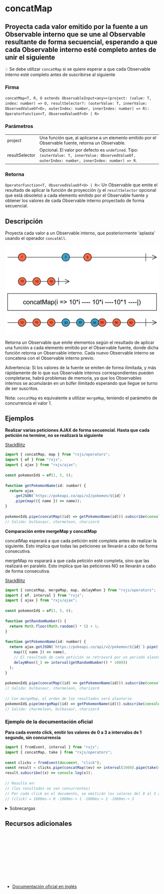 # concatMap

<h2 class="subtitle"> Proyecta cada valor emitido por la fuente a un Observable interno que se une al Observable resultante de forma secuencial, esperando a que cada Observable interno esté completo antes de unir el siguiente</h2>

💡 Se debe utilizar `concatMap` si se quiere esperar a que cada Observable interno esté completo antes de suscribirse al siguiente

### Firma

`concatMap<T, R, O extends ObservableInput<any>>(project: (value: T, index: number) => O, resultSelector?: (outerValue: T, innerValue: ObservedValueOf<O>, outerIndex: number, innerIndex: number) => R): OperatorFunction<T, ObservedValueOf<O> | R>`

### Parámetros

<table>
<tr><td>project</td><td>Una función que, al aplicarse a un elemento emitido por el Observable fuente, retorna un Observable.</td></tr>
<tr><td>resultSelector</td><td>Opcional. El valor por defecto es <code>undefined</code>.
Tipo: <code>(outerValue: T, innerValue: ObservedValueOf, outerIndex: number, innerIndex: number) => R</code>.</td></tr>
</table>

### Retorna

`OperatorFunction<T, ObservedValueOf<O> | R>`: Un Observable que emite el resultado de aplicar la función de proyección (y el `resultSelector` opcional que está obsoleto) a cada elemento emitido por el Observable fuente y obtener los valores de cada Observable interno proyectado de forma secuencial.

</details>

## Descripción

Proyecta cada valor a un Observable interno, que posteriormente 'aplasta' usando el operador `concatAll`.

<img src="assets/images/marble-diagrams/transformation/concatMap.png" alt="Diagrama de canicas del operador concatMap">

Retorna un Observable que emite elementos según el resultado de aplicar una función a cada elemento emitido por el Observable fuente, donde dicha función retorna un Observable interno. Cada nuevo Observable interno se concatena con el Observable interno previo.

Advertencia: Si los valores de la fuente se emiten de forma ilimitada, y más rápidamente de lo que sus Observable internos correspondientes pueden completarse, habrá problemas de memoria, ya que los Observables internos se acumularán en un búfer ilimitado esperando que llegue se turno de ser suscritos.

Nota: `concatMap` es equivalente a utilizar `mergeMap`, teniendo el parámetro de concurrencia el valor 1.

## Ejemplos

**Realizar varias peticiones AJAX de forma secuencial. Hasta que cada petición no termine, no se realizará la siguiente**

<a target="_blank" href="https://stackblitz.com/edit/rxjs-concatmap-1?file=index.ts">StackBlitz</a>

```javascript
import { concatMap, map } from "rxjs/operators";
import { of } from "rxjs";
import { ajax } from "rxjs/ajax";

const pokemonId$ = of(1, 5, 6);

function getPokemonName(id: number) {
  return ajax
    .getJSON(`https://pokeapi.co/api/v2/pokemon/${id}`)
    .pipe(map(({ name }) => name));
}

pokemonId$.pipe(concatMap((id) => getPokemonName(id))).subscribe(console.log);
// Salida: bulbasaur, charmeleon, charizard
```

**Comparación entre mergeMap y concatMap**

concatMap esperará a que cada petición esté completa antes de realizar la siguiente. Esto implica que todas las peticiones se llevarán a cabo de forma consecutiva.

mergeMap no esparará a que cada petición esté completa, sino que las realizará en paralelo. Esto implica que las peticiones NO se llevarán a cabo de forma consecutiva.

<a target="_blank" href="https://stackblitz.com/edit/rxjs-concatmap-2?file=index.ts">StackBlitz</a>

```javascript
import { concatMap, mergeMap, map, delayWhen } from "rxjs/operators";
import { of, interval } from "rxjs";
import { ajax } from "rxjs/ajax";

const pokemonId$ = of(1, 5, 6);

function getRandomNumber() {
  return Math.floor(Math.random() * 5) + 1;
}

function getPokemonName(id: number) {
  return ajax.getJSON(`https://pokeapi.co/api/v2/pokemon/${id}`).pipe(
    map(({ name }) => name),
    // El resultado de cada petición se retrasará por un periodo aleatorio de tiempo. Esto se hace para poder observar que, al utilizar mergeMap, los resultados de las peticiones se emitirán en un orden aleatorio
    delayWhen((_) => interval(getRandomNumber() * 1000))
  );
}

pokemonId$.pipe(concatMap((id) => getPokemonName(id))).subscribe(console.log);
// Salida: bulbasaur, charmeleon, charizard

// Con mergeMap, el orden de los resultados será aleatorio
pokemonId$.pipe(mergeMap((id) => getPokemonName(id))).subscribe(console.log);
// Salida: charmeleon, bulbasaur, charizard
```

### Ejemplo de la documentación oficial

**Para cada evento click, emitir los valores de 0 a 3 a intervalos de 1 segundo, sin concurrencia**

```javascript
import { fromEvent, interval } from "rxjs";
import { concatMap, take } from "rxjs/operators";

const clicks = fromEvent(document, "click");
const result = clicks.pipe(concatMap((ev) => interval(1000).pipe(take(4))));
result.subscribe((x) => console.log(x));

// Resulta en:
// (los resultados no son concurrentes)
// Por cada click en el documento, se emitirán los valores del 0 al 3 a intervales de 1000ms
// (click) = 1000ms-> 0 -1000ms-> 1 -1000ms-> 2 -1000ms-> 3
```

<details>
<summary>Sobrecargas</summary>
<div class="overload-container">

<div class="overload-section">

### Firma

`concatMap(project: (value: T, index: number) => O): OperatorFunction<T, ObservedValueOf<O>>`

### Parámetros

<table>
<tr><td>project</td><td>Tipo: <code>(value: T, index: number) => O</code>.</td></tr>
</table>

### Retorna

`OperatorFunction<T, ObservedValueOf<O>>`

</div>

<div class="overload-section">

### Firma

`concatMap(project: (value: T, index: number) => O, resultSelector: undefined): OperatorFunction<T, ObservedValueOf<O>>`

### Parámetros

<table>
<tr><td>project</td><td>Tipo: <code>(value: T, index: number) => O</code>.</td></tr>
<tr><td>resultSelector</td><td>Tipo: <code>undefined</code>.</td></tr>
</table>

### Retorna

`OperatorFunction<T, ObservedValueOf<O>>`

</div>

<div class="overload-section">

### Firma

`concatMap(project: (value: T, index: number) => O, resultSelector: (outerValue: T, innerValue: ObservedValueOf<O>, outerIndex: number, innerIndex: number) => R): OperatorFunction<T, R>`

### Parámetros

<table>
<tr><td>project</td><td>Tipo: <code>(value: T, index: number) => O</code>.</td></tr>
<tr><td>resultSelector</td><td>Tipo: <code>(outerValue: T, innerValue: ObservedValueOf, outerIndex: number, innerIndex: number) => R</code>.</td></tr>
</table>

### Retorna

`OperatorFunction<T, R>`

</div>

</div>
</details>

<div class="page-footer">

## Recursos adicionales

<a target="_blank" href="https://github.com/ReactiveX/rxjs/blob/master/src/internal/operators/concatMap.ts">
<svg>
  <use xlink:href="/assets/icons/source.svg#source-code"></use>
</svg>
</a>
</div>

- <a target="_blank" href="https://rxjs.dev/api/operators/concatMap">Documentación oficial en inglés</a>
